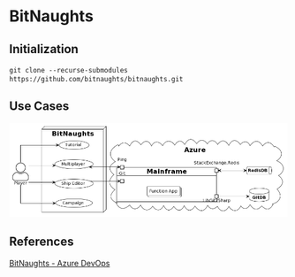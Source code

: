 # BitNaughts

## Initialization

```
git clone --recurse-submodules https://github.com/bitnaughts/bitnaughts.git
```

## Use Cases

![Use Case Diagram](https://raw.githubusercontent.com/bitnaughts/.github/main/images/use-case.png)

## References

[BitNaughts - Azure DevOps](https://dev.azure.com/bitnaughts/bitnaughts)

